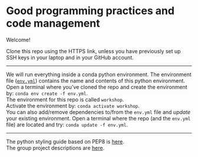 
# Good programming practices and code management

Welcome!

Clone this repo using the HTTPS link, unless you have previously set up SSH keys in your laptop and in your GitHub account.

---

We will run everything inside a conda python environment.
The environment file ([`env.yml`](/env.yml)) contains the name and contents of this python environment.  
Open a terminal where you've cloned the repo and create the environment by: `conda env create -f env.yml`.  
The environment for this repo is called `workshop`.  
Activate the environment by: `conda activate workshop`.  
You can also add/remove dependencies to/from the `env.yml` file and *update* your existing environment.
Open a terminal where the repo (and the `env.yml` file) are located and try: `conda update -f env.yml`.

---

The python styling guide based on PEP8 is [here](./workshop/pep8.org.md).  
The group project descriptions are [here](./workshop/project-desc.md).
